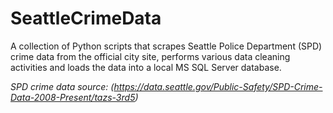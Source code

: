 # SeattleCrimeData
A collection of Python scripts that scrapes Seattle Police Department (SPD) crime data from the official city site, performs various data cleaning activities and loads the data into a local MS SQL Server database.

*SPD crime data source: (https://data.seattle.gov/Public-Safety/SPD-Crime-Data-2008-Present/tazs-3rd5)*
